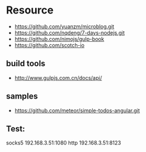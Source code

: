 # Resource

- https://github.com/yuanzm/microblog.git
- https://github.com/nqdeng/7-days-nodejs.git
- https://github.com/nimojs/gulp-book
- https://github.com/scotch-io



## build tools
- http://www.gulpjs.com.cn/docs/api/


## samples
- https://github.com/meteor/simple-todos-angular.git

## Test:
socks5 192.168.3.51:1080
http 192.168.3.51:8123
